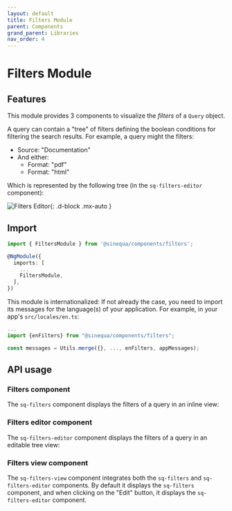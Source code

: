 ```yaml
---
layout: default
title: Filters Module
parent: Components
grand_parent: Libraries
nav_order: 4
---
```


# Filters Module

## Features

This module provides 3 components to visualize the *filters* of a `Query` object.

A query can contain a "tree" of filters defining the boolean conditions for filtering the search results. For example, a query might the filters:

- Source: "Documentation"
- And either:
  - Format: "pdf"
  - Format: "html"

Which is represented by the following tree (in the `sq-filters-editor` component):

![Filters Editor]({{site.baseurl}}assets/modules/filters/filters-editor.png){: .d-block .mx-auto }

## Import

```typescript
import { FiltersModule } from '@sinequa/components/filters';

@NgModule({
  imports: [
    ...
    FiltersModule,
  ],
})
```

This module is internationalized: If not already the case, you need to import its messages for the language(s) of your application. For example, in your app's `src/locales/en.ts`:

```ts
...
import {enFilters} from "@sinequa/components/filters";

const messages = Utils.merge({}, ..., enFilters, appMessages);
```

## API usage

### Filters component

The `sq-filters` component displays the filters of a query in an inline view:

<doc-filters></doc-filters>

### Filters editor component

The `sq-filters-editor` component displays the filters of a query in an editable tree view:

<doc-filters-editor></doc-filters-editor>

### Filters view component

The `sq-filters-view` component integrates both the `sq-filters` and `sq-filters-editor` components. By default it displays the `sq-filters` component, and when clicking on the "Edit" button, it displays the `sq-filters-editor` component.

<doc-filters-view></doc-filters-view>
